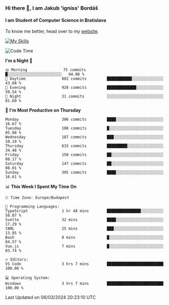 ### Hi there 👋, I am Jakub 'igniss' Bordáš

#### I am Student of Computer Science in Bratislava
To know me better, head over to my [website](https://bordas.sk).

[![My Skills](https://skillicons.dev/icons?i=js,html,css,figma,svelte,java,kotlin,python,postgresql,typescript,nest,nodejs)](https://bordas.sk)


<!--START_SECTION:waka-->
![Code Time](http://img.shields.io/badge/Code%20Time-1%2C417%20hrs%2035%20mins-blue)

**I'm a Night 🦉** 

```text
🌞 Morning                75 commits          █░░░░░░░░░░░░░░░░░░░░░░░░   04.08 % 
🌆 Daytime                802 commits         ███████████░░░░░░░░░░░░░░   43.68 % 
🌃 Evening                928 commits         █████████████░░░░░░░░░░░░   50.54 % 
🌙 Night                  31 commits          ░░░░░░░░░░░░░░░░░░░░░░░░░   01.69 % 
```
📅 **I'm Most Productive on Thursday** 

```text
Monday                   306 commits         ████░░░░░░░░░░░░░░░░░░░░░   16.67 % 
Tuesday                  108 commits         █░░░░░░░░░░░░░░░░░░░░░░░░   05.88 % 
Wednesday                187 commits         ███░░░░░░░░░░░░░░░░░░░░░░   10.19 % 
Thursday                 633 commits         █████████░░░░░░░░░░░░░░░░   34.48 % 
Friday                   150 commits         ██░░░░░░░░░░░░░░░░░░░░░░░   08.17 % 
Saturday                 147 commits         ██░░░░░░░░░░░░░░░░░░░░░░░   08.01 % 
Sunday                   305 commits         ████░░░░░░░░░░░░░░░░░░░░░   16.61 % 
```


📊 **This Week I Spent My Time On** 

```text
🕑︎ Time Zone: Europe/Budapest

💬 Programming Languages: 
TypeScript               1 hr 48 mins        ███████████████░░░░░░░░░░   58.07 % 
Svelte                   32 mins             ████░░░░░░░░░░░░░░░░░░░░░   17.29 % 
YAML                     25 mins             ███░░░░░░░░░░░░░░░░░░░░░░   13.85 % 
Bash                     8 mins              █░░░░░░░░░░░░░░░░░░░░░░░░   04.57 % 
Vue.js                   7 mins              █░░░░░░░░░░░░░░░░░░░░░░░░   03.74 % 

🔥 Editors: 
VS Code                  3 hrs 7 mins        █████████████████████████   100.00 % 

💻 Operating System: 
Windows                  3 hrs 7 mins        █████████████████████████   100.00 % 
```


 Last Updated on 06/03/2024 20:23:10 UTC
<!--END_SECTION:waka-->
